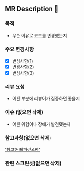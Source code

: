 ## MR Description :page_facing_up:

### 목적
- 무슨 이유로 코드를 변경했는지

### 주요 변경사항
- [x] 변경사항(1)
- [x] 변경사항(2)
- [x] 변경사항(3)

### 리뷰 요청
- 어떤 부분에 리뷰어가 집중하면 좋을지

### 이슈 (없으면 삭제)
- 어떤 위험이나 장애가 발견됐는지

### 참고사항(없으면 삭제)
['참고한 레퍼런스명'](https://edu.ssafy.com/edu/main/index.do)

### 관련 스크린샷(없으면 삭제)

